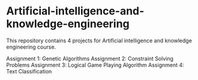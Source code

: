 # Artificial-intelligence-and-knowledge-engineering
This repository contains 4 projects for Artificial intelligence and knowledge engineering course.

Assignment 1: Genetic Algorithms
Assignment 2: Constraint Solving Problems
Assignment 3: Logical Game Playing Algorithm 
Assignment 4: Text Classification
